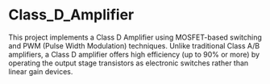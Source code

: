 # Class_D_Amplifier
This project implements a Class D Amplifier using MOSFET-based switching and PWM (Pulse Width Modulation) techniques. Unlike traditional Class A/B amplifiers, a Class D amplifier offers high efficiency (up to 90% or more) by operating the output stage transistors as electronic switches rather than linear gain devices.
